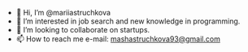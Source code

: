 - 👋 Hi, I’m @mariiastruchkova
- 👀 I’m interested in job search and new knowledge in programming.
- 💞️ I’m looking to collaborate on startups. 
- 📫 How to reach me e-mail: mashastruchkova93@gmail.com

<!---
mariiastruchkova/mariiastruchkova is a ✨ special ✨ repository because its `README.md` (this file) appears on your GitHub profile.
You can click the Preview link to take a look at your changes.
--->
